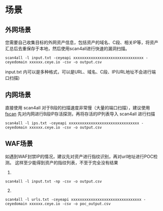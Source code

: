 
# 场景


## 外网场景

您需要自己收集目标的外网资产信息，包括资产的域名、C段、相关IP等，将资产汇总后去重保存于本地，然后使用scan4all进行快速的漏洞扫描。

```shell
scan4all -l input.txt -ceyeapi xxxxxxxxxxxxxxxxxxxxxxxxxxxxxxxx -ceyedomain xxxxxx.ceye.io -csv -o output.csv
```
input.txt 内可以是多种格式，可以是URL、域名、C段、IP(URL地址不会进行端口扫描)

## 内网场景

直接使用 scan4all 对于B段的扫描速度非常慢（大量的端口扫描），建议使用 [fscan](https://github.com/shadow1ng/fscan) 先对内网进行B段IP存活探测，再将存活的IP列表导入 scan4all 进行扫描

```shell
scan4all -l ips.txt -ceyeapi xxxxxxxxxxxxxxxxxxxxxxxxxxxxxxxx -ceyedomain xxxxxx.ceye.io -csv -o output.csv
```

## WAF场景

如遇到WAF封禁IP的情况，建议先对资产进行指纹识别，再对url地址进行POC检测。
这样至少能得到资产的指纹列表，不至于完全没有结果

1.
```shell
scan4all -l input.txt -np -csv -o output.csv
```

2.
```shell
scan4all -l urls.txt -ceyeapi xxxxxxxxxxxxxxxxxxxxxxxxxxxxxxxx -ceyedomain xxxxxx.ceye.io -csv -o poc_output.csv
```